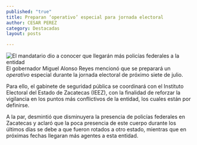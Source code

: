 ```yaml
---
published: "true"
title: Preparan ‘operativo’ especial para jornada electoral
author: CESAR PEREZ
category: Destacadas
layout: posts

---
```


![El mandatario dio a conocer que llegarán más policías federales a la entidad](http://i.imgur.com/4UCETigm.jpg)El gobernador Miguel Alonso Reyes mencionó que se preparará un _operativo_ especial durante la jornada electoral de próximo siete de julio. 

Para ello, el gabinete de seguridad pública se coordinará con el Instituto Electoral del Estado de Zacatecas (IEEZ), con la finalidad de reforzar la vigilancia en los puntos más conflictivos de la entidad, los cuales están por definirse. 

A la par, desmintió que disminuyera la presencia de policías federales en Zacatecas y aclaró que la poca presencia de este cuerpo durante los últimos días se debe a que fueron rotados a otro estado, mientras que en próximas fechas llegaran más agentes a esta entidad.
